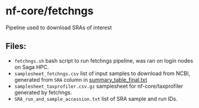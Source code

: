# nf-core/fetchngs
Pipeline used to download SRAs of interest

## Files:
* `fetchngs.sh` bash script to run fetchngs pipeline, was ran on login nodes on Saga HPC.
* `samplesheet_fetchngs.csv` list of input samples to download from NCBI, generated from `SRA` column in [summary_table_final.txt](01_ncbi_search/summary_table_final.txt.gz)
* `samplesheet_taxprofiler.csv.gz` samplesheet for nf-core/taxprofiler generated by fetchngs.
* `SRA_run_and_sample_accession.txt` list of SRA sample and run IDs.
